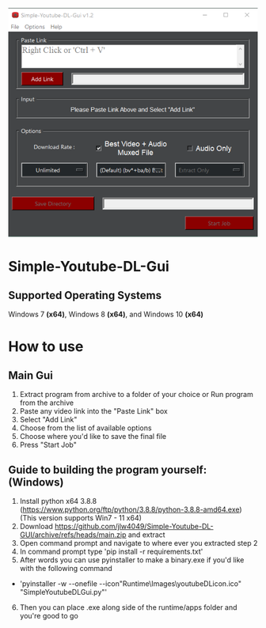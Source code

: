 ![simpleytdlgui.v1.2](simpletdlguiv1.2.png)

# Simple-Youtube-DL-Gui # 

## Supported Operating Systems ##
Windows 7 **(x64)**, Windows 8 **(x64)**, and Windows 10 **(x64)**

# How to use #
## Main Gui ##
1. Extract program from archive to a folder of your choice or Run program from the archive
2. Paste any video link into the "Paste Link" box
3. Select "Add Link"
4. Choose from the list of available options
5. Choose where you'd like to save the final file
6. Press "Start Job"

## Guide to building the program yourself: (Windows)
1. Install python x64 3.8.8 (https://www.python.org/ftp/python/3.8.8/python-3.8.8-amd64.exe) 
(This version supports Win7 - 11 x64)
2. Download https://github.com/jlw4049/Simple-Youtube-DL-GUI/archive/refs/heads/main.zip and extract 
3. Open command prompt and navigate to where ever you extracted step 2
4. In command prompt type 'pip install -r requirements.txt'
5. After words you can use pyinstaller to make a binary.exe if you'd like with the following command
- 'pyinstaller -w --onefile --icon"Runtime\Images\youtubeDLicon.ico" "SimpleYoutubeDLGui.py"'
6. Then you can place .exe along side of the runtime/apps folder and you're good to go
